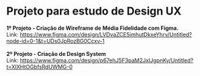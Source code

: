 # Projeto para estudo de Design UX

<b>1º Projeto - Criação de Wireframe de Média Fidelidade com Figma.</b>
<br>
Link: https://www.figma.com/design/LVDvaZCE5imhutDkxeYhrv/Untitled?node-id=0-1&t=UDs0JpRozBG0Ccxv-1
<br>
<br>
<b>2º Projeto - Criação de Design System</b>
<br>
Link: https://www.figma.com/design/p67ehJ5F3paM2JxIJgpnKy/Untitled?t=XlXHtOGbfsRdUWMG-0

